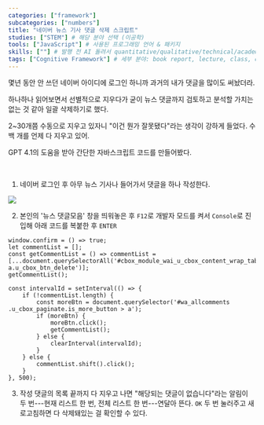 ```yaml
---
categories: ["framework"]
subcategories: ["numbers"]
title: "네이버 뉴스 기사 댓글 삭제 스크립트"
studies: ["STEM"] # 해당 분야 선택 (이공학)
tools: ["JavaScript"] # 사용된 프로그래밍 언어 & 패키지
skills: [""] # 발행 전 AI 돌려서 quantitative/qualitative/technical/academic skillset 추출하기
tags: ["Cognitive Framework"] # 세부 분야: book report, lecture, class, data science, data analytics, mathematics, statistics, Python, R, SQL, Linux, Ubuntu, DB, algorithm, ML, AI, LaTeX, Hugo
---
```


몇년 동안 안 쓰던 네이버 아이디에 로그인 하니까 과거의 내가 댓글을 많이도 써놨더라.

하나하나 읽어보면서 선별적으로 지우다가 굳이 뉴스 댓글까지 검토하고 분석할 가치는 없는 것 같아 일괄 삭제하기로 했다.

2~30개쯤 수동으로 지우고 있자니 <span class="quote">"이건 뭔가 잘못됐다"</span>라는 생각이 강하게 들었다. 수백 개를 언제 다 지우고 있어.

GPT 4.1의 도움을 받아 간단한 자바스크립트 코드를 만들어봤다.

<br>

1. 네이버 로그인 후 아무 뉴스 기사나 들어가서 댓글을 하나 작성한다.

![](https://i.imgur.com/RPHktGb.png)

2. 본인의 '뉴스 댓글모음' 창을 띄워놓은 후 `F12`로 개발자 모드를 켜서 `Console`로 진입해 아래 코드를 복붙한 후 `ENTER`

```
window.confirm = () => true;
let commentList = [];
const getCommentList = () => commentList = [...document.querySelectorAll('#cbox_module_wai_u_cbox_content_wrap_tabpanel a.u_cbox_btn_delete')];
getCommentList();

const intervalId = setInterval(() => {
    if (!commentList.length) {
        const moreBtn = document.querySelector('#wa_allcomments .u_cbox_paginate.is_more_button > a');
        if (moreBtn) {
            moreBtn.click();
            getCommentList();
        } else {
            clearInterval(intervalId);
        }
    } else {
        commentList.shift().click();
    }
}, 500);
```

3. 작성 댓글의 목록 끝까지 다 지우고 나면 <span class="quote">"해당되는 댓글이 없습니다"</span>라는 알림이 두 번---<span class="append">현재 리스트 한 번, 전체 리스트 한 번</span>---연달아 뜬다. `OK` 두 번 눌러주고 새로고침하면 다 삭제돼있는 걸 확인할 수 있다.